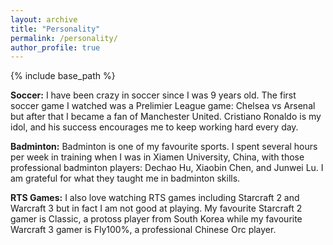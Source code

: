 ```yaml
---
layout: archive
title: "Personality"
permalink: /personality/
author_profile: true
---
```


{% include base_path %}

<b>Soccer:</b>
I have been crazy in soccer since I was 9 years old. The first soccer game I watched was a Prelimier League game: Chelsea vs Arsenal but after that I became a fan of Manchester United. Cristiano Ronaldo is my idol, and his success encourages me to keep working hard every day.

<b>Badminton:</b>
Badminton is one of my favourite sports. I spent several hours per week in training when I was in Xiamen University, China, with those professional badminton players: Dechao Hu, Xiaobin Chen, and Junwei Lu. I am grateful for what they taught me in badminton skills.

<b>RTS Games:</b>
I also love watching RTS games including Starcraft 2 and Warcraft 3 but in fact I am not good at playing. My favourite Starcraft 2 gamer is Classic, a protoss player from South Korea while my favourite Warcraft 3 gamer is Fly100%, a professional Chinese Orc player.
